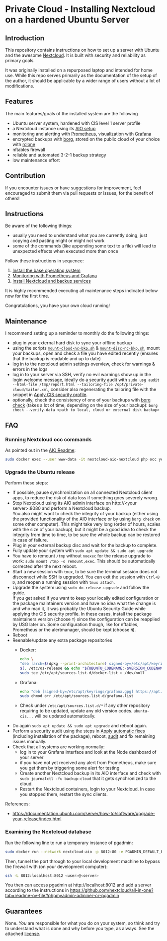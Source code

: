 # Private Cloud - Installing Nextcloud on a hardened Ubuntu Server

## Introduction

This repository contains instructions on how to set up a server with Ubuntu and the awesome [Nextcloud](https://nextcloud.com). It is built with security and reliability as primary goals.

It was originally installed on a repurposed laptop and intended for home use. While this repo serves primarily as the documentation of the setup of the author, it should be applicable by a wider range of users without a lot of modifications.

## Features

The main features/goals of the installed system are the following

- Ubuntu server system, hardened with CIS level 1 server profile
- a Nextcloud instance using its [AIO setup](https://github.com/nextcloud/all-in-one)
- monitoring and alerting with [Prometheus](https://prometheus.io/), visualization with [Grafana](https://grafana.com/grafana/)
- encrypted backups with [borg](https://www.borgbackup.org/), stored on the public cloud of your choice with [rclone](https://rclone.org/)
- nftables firewall
- reliable and automated 3-2-1 backup strategy
- low maintenance effort

## Contribution

If you encounter issues or have suggestions for improvement, feel encouraged to submit them via pull requests or issues, for the benefit of others!

## Instructions

Be aware of the following things:

- usually you need to understand what you are currently doing, just copying and pasting might or might not work
- some of the commands (like appending some text to a file) will lead to unexpected effects when executed more than once

Follow these instructions in sequence:

1. [Install the base operating system](./01_install_os.md)
2. [Monitoring with Prometheus and Grafana](./02_monitoring.md)
3. [Install Nextcloud and backup services](./03_nextcloud.md)

It is highly recommended executing all maintenance steps indicated below now for the first time.

Congratulations, you have your own cloud running!

## Maintenance

I recommend setting up a reminder to monthly do the following things:

- plug in your external hard disk to sync your offline backup
- using the scripts [`mount-cloud-nc-bkp.sh`](scripts/mount-cloud-nc-bkp.sh) & [`mount-disc-nc-bkp.sh`](scripts/mount-disc-nc-bkp.sh), mount your backups, open and check a file you have edited recently (ensures that the backup is readable and up to date)
- log in to the nextcloud admin settings overview, check for warnings & errors in the logs
- log in to your server via SSH, verify no evil warnings show up in the login welcome message, ideally do a security audit with `sudo usg audit --html-file /tmp/report.html --tailoring-file /opt/private-cloud/tailor.xml`, consider also regenerating the tailoring file with the snippet in [Apply CIS security profile](./01_install_os.md#apply-cis-security-profile).
- optionally, check the consistency of one of your backups with [borg check](https://borgbackup.readthedocs.io/en/stable/usage/check.html) (takes a lot of time, depending on the size of your backup): `borg check --verify-data <path to local, cloud or external disk backup>`

## FAQ

### Running Nextcloud occ commands

As pointed out in the [AIO Readme](https://github.com/nextcloud/all-in-one?tab=readme-ov-file#how-to-run-occ-commands):

```bash
sudo docker exec --user www-data -it nextcloud-aio-nextcloud php occ your-command
```

### Upgrade the Ubuntu release

Perform these steps:

- If possible, pause synchronization on all connected Nextcloud client apps, to reduce the risk of data loss if something goes severely wrong.
- Stop Nextcloud using its AIO admin interface on http://\<your server\>:8080 and perform a Nextcloud backup.   
You also might want to check the integrity of your backup (either using the provided functionality of the AIO interface or by using `borg check` on some other computer). This might take very long (order of hours, scales with the size of your backup), but it might be a good idea to check the integrity from time to time, to be sure the whole backup can be restored in case of failure.
- Plug in your external backup disc and wait for the backup to complete.
- Fully update your system with `sudo apt update && sudo apt upgrade`
- You have to remount `/tmp` without `noexec` for the release upgrade to work: `sudo mount /tmp -o remount,exec`. This should be automatically corrected after the next reboot.
- Start a new session with `tmux`, to be sure the terminal session does not disconnect while SSH is upgraded. You can exit the session with `Ctrl+B D`, and reopen a running session with `tmux attach`.
- Upgrade the system using `sudo do-release-upgrade` and follow the guide.  
If you get asked if you want to keep your locally edited configuration or the package maintainers version and have no idea what the change is and who mad it, it was probably the Ubuntu Security Guide while applying the CIS security profile. In these cases, install the package maintainers version (choose `Y`) since the configuration can be reapplied by USG later on. Some configuration though, like for nftables, Prometheus or the alertmanager, should be kept (choose `N`).
- Reboot
- Reenable/update any extra package repositories
  - Docker:  
    
    ```sh
    echo \
    "deb [arch=$(dpkg --print-architecture) signed-by=/etc/apt/keyrings/docker.asc] https://download.docker.com/linux/ubuntu \
    $(. /etc/os-release && echo "${UBUNTU_CODENAME:-$VERSION_CODENAME}") stable" | \
    sudo tee /etc/apt/sources.list.d/docker.list > /dev/null
    ```

  - Grafana:  

    ```sh
    echo "deb [signed-by=/etc/apt/keyrings/grafana.gpg] https://apt.grafana.com stable main" | sudo tee /etc/apt/sources.list.d/grafana.list
    sudo chmod o+r /etc/apt/sources.list.d/grafana.list
    ```

  - Check under `/etc/apt/sources.list.d/*` if any other repository requiring to be updated, update any old version codes. `ubuntu-cis...` will be updated automatically.
- Do again `sudo apt update && sudo apt upgrade` and reboot again.
- Perform a security audit using the steps in [Apply automatic fixes](01_install_os.md#apply-automatic-fixes) (including installation of the package), reboot, [audit](01_install_os.md#audit) and fix remaining issues manually.
- Check that all systems are working normally:
  - log in to your Grafana interface and look at the Node dashboard of your server
  - if you have not yet received any alert from Prometheus, make sure you get them by triggering some alert for testing
  - Create another Nextcloud backup in its AIO interface and check with `sudo journalctl -fu backup-cloud` that it gets synchronized to the cloud.
  - Restart the Nextcloud containers, login to your Nextcloud. In case you stopped them, restart the sync clients.

References:

- https://documentation.ubuntu.com/server/how-to/software/upgrade-your-release/index.html

### Examining the Nextcloud database

Run the following line to run a temporary instance of pgadmin:

```bash
sudo docker run --network nextcloud-aio -p 8012:80 -e PGADMIN_DEFAULT_EMAIL=dummy@dummy.net -e PGADMIN_DEFAULT_PASSWORD=dummy dpage/pgadmin4
```

Then, tunnel the port through to your local development machine to bypass the firewall with (on your development computer):

```bash
ssh -L 8012:localhost:8012 <user>@<server>
```

You then can access pgadmin at http://localhost:8012 and add a server according to the instructions in https://github.com/nextcloud/all-in-one?tab=readme-ov-file#phpmyadmin-adminer-or-pgadmin

## Guarantees

None. _You_ are responsible for what you do on your system, so think and try to understand what is done and why before you type, as always. See the attached [license](LICENSE).